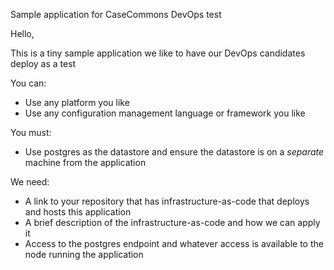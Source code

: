 Sample application for CaseCommons DevOps test

Hello,

This is a tiny sample application we like to have our DevOps candidates deploy as a test

You can:

* Use any platform you like
* Use any configuration management language or framework you like

You must:

* Use postgres as the datastore and ensure the datastore is on a _separate_ machine from the application

We need:

* A link to your repository that has infrastructure-as-code that deploys and hosts this application
* A brief description of the infrastructure-as-code and how we can apply it
* Access to the postgres endpoint and whatever access is available to the node running the application
